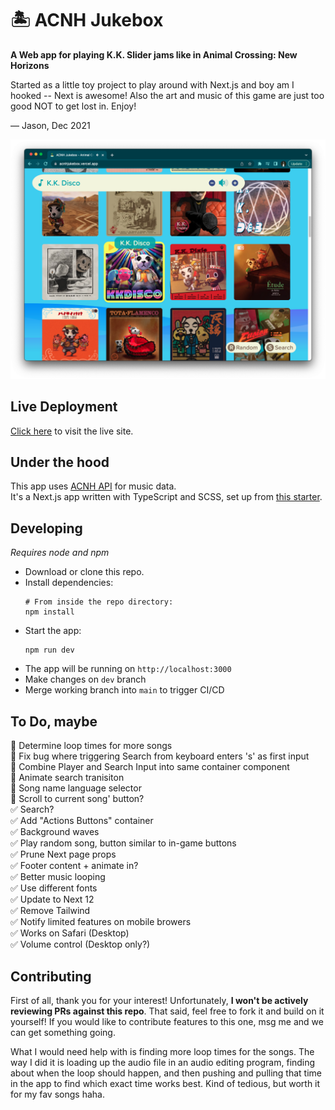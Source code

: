 # 🏝 ACNH Jukebox

**A Web app for playing K.K. Slider jams like in Animal Crossing: New Horizons**

Started as a little toy project to play around with Next.js and boy am I hooked -- Next is awesome! Also the art and music of this game are just too good NOT to get lost in. Enjoy!

— Jason, Dec 2021

<img src="demo/screenshot.png" alt="Screenshot of the app interface" width="800" />

## Live Deployment

[Click here](https://acnhjukebox.vercel.app/) to visit the live site.

## Under the hood

This app uses [ACNH API](https://acnhapi.com/) for music data.  
It's a Next.js app written with TypeScript and SCSS, set up from [this starter](https://github.com/redimpulz/nextjs-typescript-starter).

## Developing

_Requires node and npm_

- Download or clone this repo.
- Install dependencies:
  ```
  # From inside the repo directory:
  npm install
  ```
- Start the app:
  ```
  npm run dev
  ```
- The app will be running on `http://localhost:3000`
- Make changes on `dev` branch
- Merge working branch into `main` to trigger CI/CD

## To Do, maybe

💭 Determine loop times for more songs  
💭 Fix bug where triggering Search from keyboard enters 's' as first input  
💭 Combine Player and Search Input into same container component  
💭 Animate search tranisiton  
💭 Song name language selector  
💭 Scroll to current song' button?  
✅ Search?  
✅ Add "Actions Buttons" container  
✅ Background waves  
✅ Play random song, button similar to in-game buttons  
✅ Prune Next page props  
✅ Footer content + animate in?  
✅ Better music looping  
✅ Use different fonts  
✅ Update to Next 12  
✅ Remove Tailwind  
✅ Notify limited features on mobile browers  
✅ Works on Safari (Desktop)  
✅ Volume control (Desktop only?)

## Contributing

First of all, thank you for your interest! Unfortunately, **I won't be actively reviewing PRs against this repo**. That said, feel free to fork it and build on it yourself! If you would like to contribute features to this one, msg me and we can get something going.

What I would need help with is finding more loop times for the songs. The way I did it is loading up the audio file in an audio editing program, finding about when the loop should happen, and then pushing and pulling that time in the app to find which exact time works best. Kind of tedious, but worth it for my fav songs haha.
